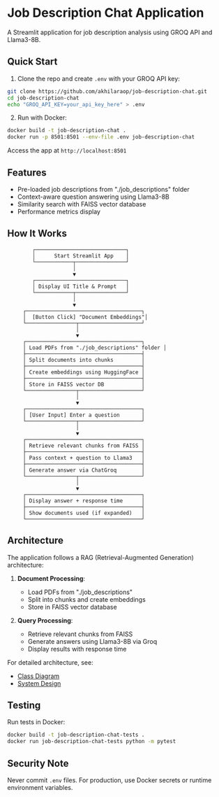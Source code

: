 # Job Description Chat Application

A Streamlit application for job description analysis using GROQ API and Llama3-8B.

## Quick Start

1. Clone the repo and create `.env` with your GROQ API key:
```bash
git clone https://github.com/akhilaraop/job-description-chat.git
cd job-description-chat
echo "GROQ_API_KEY=your_api_key_here" > .env
```

2. Run with Docker:
```bash
docker build -t job-description-chat .
docker run -p 8501:8501 --env-file .env job-description-chat
```

Access the app at `http://localhost:8501`

## Features

- Pre-loaded job descriptions from "./job_descriptions" folder
- Context-aware question answering using Llama3-8B
- Similarity search with FAISS vector database
- Performance metrics display

## How It Works

```text
        ┌─────────────────────────────┐
        │      Start Streamlit App    │
        └────────────┬────────────────┘
                     │
                     ▼
        ┌─────────────────────────────┐
        │ Display UI Title & Prompt   │
        └────────────┬────────────────┘
                     │
                     ▼
     ┌─────────────────────────────────────┐
     │  [Button Click] "Document Embeddings"│
     └────────────────┬────────────────────┘
                      │
                      ▼
     ┌─────────────────────────────────────┐
     │ Load PDFs from "./job_descriptions" folder │
     ├─────────────────────────────────────┤
     │ Split documents into chunks         │
     ├─────────────────────────────────────┤
     │ Create embeddings using HuggingFace │
     ├─────────────────────────────────────┤
     │ Store in FAISS vector DB            │
     └────────────────┬────────────────────┘
                      │
                      ▼
     ┌─────────────────────────────────────┐
     │ [User Input] Enter a question       │
     └────────────────┬────────────────────┘
                      │
                      ▼
     ┌─────────────────────────────────────┐
     │ Retrieve relevant chunks from FAISS │
     ├─────────────────────────────────────┤
     │ Pass context + question to Llama3   │
     ├─────────────────────────────────────┤
     │ Generate answer via ChatGroq        │
     └────────────────┬────────────────────┘
                      │
                      ▼
     ┌─────────────────────────────────────┐
     │ Display answer + response time      │
     ├─────────────────────────────────────┤
     │ Show documents used (if expanded)   │
     └─────────────────────────────────────┘
```

## Architecture

The application follows a RAG (Retrieval-Augmented Generation) architecture:

1. **Document Processing**:
   - Load PDFs from "./job_descriptions"
   - Split into chunks and create embeddings
   - Store in FAISS vector database

2. **Query Processing**:
   - Retrieve relevant chunks from FAISS
   - Generate answers using Llama3-8B via Groq
   - Display results with response time

For detailed architecture, see:
- [Class Diagram](documents/class_diagram.md)
- [System Design](documents/SYSTEM_DESIGN.md)

## Testing

Run tests in Docker:
```bash
docker build -t job-description-chat-tests .
docker run job-description-chat-tests python -m pytest
```

## Security Note

Never commit `.env` files. For production, use Docker secrets or runtime environment variables.

